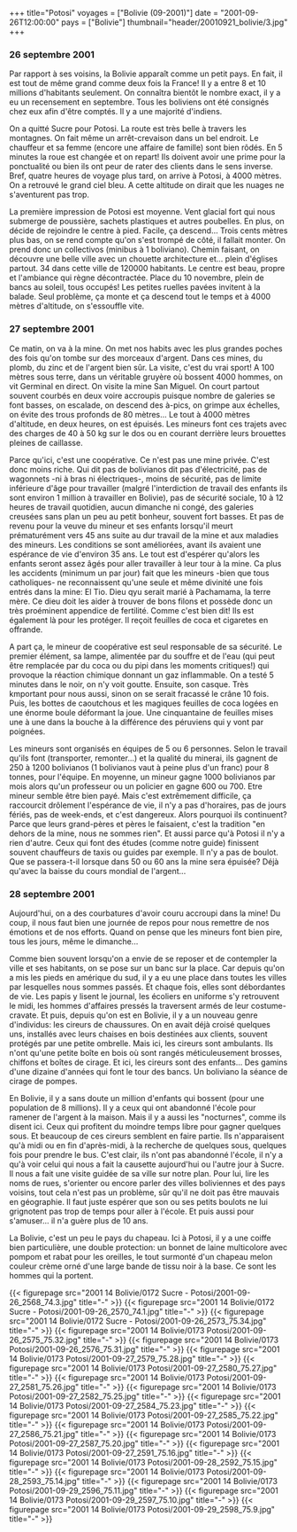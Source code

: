 +++
title="Potosi"
voyages = ["Bolivie (09-2001)"]
date = "2001-09-26T12:00:00"
pays = ["Bolivie"]
thumbnail="header/20010921_bolivie/3.jpg"
+++
### 26 septembre 2001

Par rapport à ses voisins, la Bolivie apparaît comme un petit pays. En fait, 
il est tout de même grand comme deux fois la France! Il y a entre 8 et 10 millions 
d'habitants seulement. On connaîtra bientôt le nombre exact, il y a eu un recensement 
en septembre. Tous les boliviens ont été consignés chez eux afin d'être comptés. 
Il y a une majorité d'indiens.

On a quitté Sucre pour Potosi. La route est très belle à travers les montagnes. 
On fait même un arrêt-crevaison dans un bel endroit. Le chauffeur et sa femme 
(encore une affaire de famille) sont bien rôdés. En 5 minutes la roue est changée 
et on repart! Ils doivent avoir une prime pour la ponctualité ou bien ils ont 
peur de rater des clients dans le sens inverse. Bref, quatre heures de voyage 
plus tard, on arrive à Potosi, à 4000 mètres. On a retrouvé le grand ciel bleu. 
A cette altitude on dirait que les nuages ne s'aventurent pas trop.

La première impression de Potosi est moyenne. Vent glacial fort qui nous submerge 
de poussière, sachets plastiques et autres poubelles. En plus, on décide de 
rejoindre le centre à pied. Facile, ça descend... Trois cents mètres plus bas, 
on se rend compte qu'on s'est trompé de côté, il fallait monter. On prend donc 
un collectivos (minibus à 1 boliviano). Chemin faisant, on découvre une belle 
ville avec un chouette architecture et... plein d'églises partout. 34 dans cette 
ville de 120000 habitants. Le centre est beau, propre et l'ambiance qui règne 
décontractée. Place du 10 novembre, plein de bancs au soleil, tous occupés! 
Les petites ruelles pavées invitent à la balade. Seul problème, ça monte et 
ça descend tout le temps et à 4000 mètres d'altitude, on s'essouffle vite. 

### 27 septembre 2001

Ce matin, on va à la mine. On met nos habits avec les plus grandes poches des 
fois qu'on tombe sur des morceaux d'argent. Dans ces mines, du plomb, du zinc 
et de l'argent bien sûr. La visite, c'est du vrai sport! A 100 mètres sous terre, 
dans un véritable gruyère où bossent 4000 hommes, on vit Germinal en direct. 
On visite la mine San Miguel. On court partout souvent courbés en deux voire 
accroupis puisque nombre de galeries se font basses, on escalade, on descend 
des à-pics, on grimpe aux échelles, on évite des trous profonds de 80 mètres... 
Le tout à 4000 mètres d'altitude, en deux heures, on est épuisés. Les mineurs 
font ces trajets avec des charges de 40 à 50 kg sur le dos ou en courant derrière 
leurs brouettes pleines de caillasse.

Parce qu'ici, c'est une coopérative. Ce n'est pas une mine privée. C'est donc 
moins riche. Qui dit pas de bolivianos dit pas d'électricité, pas de wagonnets 
-ni à bras ni électriques-, moins de sécurité, pas de limite inférieure d'âge 
pour travailler (malgré l'interdiction de travail des enfants ils sont environ 
1 million à travailler en Bolivie), pas de sécurité sociale, 10 à 12 heures 
de travail quotidien, aucun dimanche ni congé, des galeries creusées sans plan 
un peu au petit bonheur, souvent fort basses. Et pas de revenu pour la veuve 
du mineur et ses enfants lorsqu'il meurt prématurément vers 45 ans suite au 
dur travail de la mine et aux maladies des mineurs. Les conditions se sont améliorées, 
avant ils avaient une espérance de vie d'environ 35 ans. Le tout est d'espérer 
qu'alors les enfants seront assez âgés pour aller travailler à leur tour à la 
mine. Ca plus les accidents (minimum un par jour) fait que les mineurs -bien 
que tous catholiques- ne reconnaissent qu'une seule et même divinité une fois 
entrés dans la mine: El Tio. Dieu qyu serait marié à Pachamama, la terre mère. 
Ce dieu doit les aider à trouver de bons filons et possède donc un très proéminent 
appendice de fertilité. Comme c'est bien dit! Ils est également là pour les 
protéger. Il reçoit feuilles de coca et cigaretes en offrande.

A part ça, le mineur de coopérative est seul responsable de sa sécurité. Le 
premier élément, sa lampe, alimentée par du souffre et de l'eau (qui peut être 
remplacée par du coca ou du pipi dans les moments critiques!) qui provoque la 
réaction chimique donnant un gaz inflammable. On a testé 5 minutes dans le noir, 
on n'y voit goutte. Ensuite, son casque. Très kmportant pour nous aussi, sinon 
on se serait fracassé le crâne 10 fois. Puis, les bottes de caoutchous et les 
magiques feuilles de coca logées en une énorme boule déformant la joue. Une 
cinquantaine de feuilles mises une à une dans la bouche à la différence des 
péruviens qui y vont par poignées.

Les mineurs sont organisés en équipes de 5 ou 6 personnes. Selon le travail 
qu'ils font (transporter, remonter...) et la qualité du minerai, ils gagnent 
de 250 à 1200 bolivianos (1 bolivianos vaut à peine plus d'un franc) pour 8 
tonnes, pour l'équipe. En moyenne, un mineur gagne 1000 bolivianos par mois 
alors qu'un professeur ou un policier en gagne 600 ou 700. Etre mineur semble 
être bien payé. Mais c'est extrêmement difficile, ça raccourcit drôlement l'espérance 
de vie, il n'y a pas d'horaires, pas de jours fériés, pas de week-ends, et c'est 
dangereux. Alors pourquoi ils continuent? Parce que leurs grand-pères et pères 
le faisaient, c'est la tradition "en dehors de la mine, nous ne sommes rien". 
Et aussi parce qu'à Potosi il n'y a rien d'autre. Ceux qui font des études (comme 
notre guide) finissent souvent chauffeurs de taxis ou guides par exemple. Il 
n'y a pas de boulot. Que se passera-t-il lorsque dans 50 ou 60 ans la mine sera 
épuisée? Déjà qu'avec la baisse du cours mondial de l'argent...

### 28 septembre 2001

Aujourd'hui, on a des courbatures d'avoir couru accroupi dans la mine! Du coup, 
il nous faut bien une journée de repos pour nous remettre de nos émotions et 
de nos efforts. Quand on pense que les mineurs font bien pire, tous les jours, 
même le dimanche... 

Comme bien souvent lorsqu'on a envie de se reposer et de contempler la ville 
et ses habitants, on se pose sur un banc sur la place. Car depuis qu'on a mis 
les pieds en amérique du sud, il y a eu une place dans toutes les villes par 
lesquelles nous sommes passés. Et chaque fois, elles sont débordantes de vie. 
Les papis y lisent le journal, les écoliers en uniforme s'y retrouvent le midi, 
les hommes d'affaires pressés la traversent armés de leur costume-cravate. Et 
puis, depuis qu'on est en Bolivie, il y a un nouveau genre d'individus: les 
cireurs de chaussures. On en avait déjà croisé quelques uns, installés avec 
leurs chaises en bois destinées aux clients, souvent protégés par une petite 
ombrelle. Mais ici, les cireurs sont ambulants. Ils n'ont qu'une petite boîte 
en bois où sont rangés méticuleusement brosses, chiffons et boîtes de cirage. 
Et ici, les cireurs sont des enfants... Des gamins d'une dizaine d'années qui 
font le tour des bancs. Un boliviano la séance de cirage de pompes.

En Bolivie, il y a sans doute un million d'enfants qui bossent (pour une population 
de 8 millions). Il y a ceux qui ont abandonné l'école pour ramener de l'argent 
à la maison. Mais il y a aussi les "nocturnes", comme ils disent ici. Ceux qui 
profitent du moindre temps libre pour gagner quelques sous. Et beaucoup de ces 
cireurs semblent en faire partie. Ils n'apparaisent qu'à midi ou en fin d'après-midi, 
à la recherche de quelques sous, quelques fois pour prendre le bus. C'est clair, 
ils n'ont pas abandonné l'école, il n'y a qu'à voir celui qui nous a fait la 
causette aujourd'hui ou l'autre jour à Sucre. Il nous a fait une visite guidée 
de sa ville sur notre plan. Pour lui, lire les noms de rues, s'orienter ou encore 
parler des villes boliviennes et des pays voisins, tout cela n'est pas un problème, 
sûr qu'il ne doit pas être mauvais en géographie. Il faut juste espérer que 
son ou ses petits boulots ne lui grignotent pas trop de temps pour aller à l'école. 
Et puis aussi pour s'amuser... il n'a guère plus de 10 ans. 

La Bolivie, c'est un peu le pays du chapeau. Ici à Potosi, il y a une coiffe 
bien particulière, une double protection: un bonnet de laine multicolore avec 
pompom et rabat pour les oreilles, le tout surmonté d'un chapeau melon couleur 
crème orné d'une large bande de tissu noir à la base. Ce sont les hommes qui 
la portent.


<div id="TOTO">{{< figurepage src="2001 14 Bolivie/0172 Sucre - Potosi/2001-09-26_2568_74.3.jpg" title="-"  >}}
{{< figurepage src="2001 14 Bolivie/0172 Sucre - Potosi/2001-09-26_2570_74.1.jpg" title="-"  >}}
{{< figurepage src="2001 14 Bolivie/0172 Sucre - Potosi/2001-09-26_2573_75.34.jpg" title="-"  >}}
{{< figurepage src="2001 14 Bolivie/0173 Potosi/2001-09-26_2575_75.32.jpg" title="-"  >}}
{{< figurepage src="2001 14 Bolivie/0173 Potosi/2001-09-26_2576_75.31.jpg" title="-"  >}}
{{< figurepage src="2001 14 Bolivie/0173 Potosi/2001-09-27_2579_75.28.jpg" title="-"  >}}
{{< figurepage src="2001 14 Bolivie/0173 Potosi/2001-09-27_2580_75.27.jpg" title="-"  >}}
{{< figurepage src="2001 14 Bolivie/0173 Potosi/2001-09-27_2581_75.26.jpg" title="-"  >}}
{{< figurepage src="2001 14 Bolivie/0173 Potosi/2001-09-27_2582_75.25.jpg" title="-"  >}}
{{< figurepage src="2001 14 Bolivie/0173 Potosi/2001-09-27_2584_75.23.jpg" title="-"  >}}
{{< figurepage src="2001 14 Bolivie/0173 Potosi/2001-09-27_2585_75.22.jpg" title="-"  >}}
{{< figurepage src="2001 14 Bolivie/0173 Potosi/2001-09-27_2586_75.21.jpg" title="-"  >}}
{{< figurepage src="2001 14 Bolivie/0173 Potosi/2001-09-27_2587_75.20.jpg" title="-"  >}}
{{< figurepage src="2001 14 Bolivie/0173 Potosi/2001-09-27_2591_75.16.jpg" title="-"  >}}
{{< figurepage src="2001 14 Bolivie/0173 Potosi/2001-09-28_2592_75.15.jpg" title="-"  >}}
{{< figurepage src="2001 14 Bolivie/0173 Potosi/2001-09-28_2593_75.14.jpg" title="-"  >}}
{{< figurepage src="2001 14 Bolivie/0173 Potosi/2001-09-29_2596_75.11.jpg" title="-"  >}}
{{< figurepage src="2001 14 Bolivie/0173 Potosi/2001-09-29_2597_75.10.jpg" title="-"  >}}
{{< figurepage src="2001 14 Bolivie/0173 Potosi/2001-09-29_2598_75.9.jpg" title="-"  >}}
</DIV>

